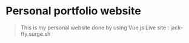 # Personal portfolio website

> This is my personal website done by using Vue.js
> Live site : jack-ffy.surge.sh
